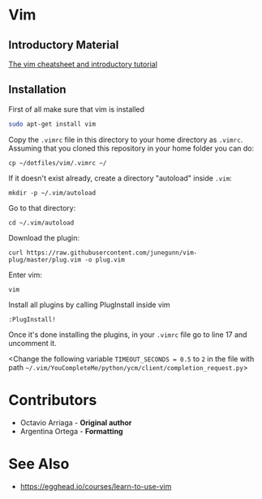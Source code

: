 # Vim
## Introductory Material
[The vim cheatsheet and introductory tutorial](http://www.viemu.com/a_vi_vim_graphical_cheat_sheet_tutorial.html)

## Installation
First of all make sure that vim is installed
```bash
sudo apt-get install vim
```

Copy the `.vimrc` file in this directory to your home directory as `.vimrc`.
Assuming that you cloned this repository in your home folder you can do:
```
cp ~/dotfiles/vim/.vimrc ~/
```

If it doesn't exist already, create a directory "autoload" inside `.vim`:
```
mkdir -p ~/.vim/autoload
```

Go to that directory:
```
cd ~/.vim/autoload
```

Download the plugin:
```
curl https://raw.githubusercontent.com/junegunn/vim-plug/master/plug.vim -o plug.vim
```

Enter vim:
```
vim
```

Install all plugins by calling PlugInstall inside vim
```
:PlugInstall!
```
Once it's done installing the plugins, in your `.vimrc` file go to line 17 and uncomment it.

<Change the following variable `TIMEOUT_SECONDS = 0.5` to `2` in the file with path `~/.vim/YouCompleteMe/python/ycm/client/completion_request.py`>

# Contributors
* Octavio Arriaga - **Original author**
* Argentina Ortega - **Formatting**

# See Also
* https://egghead.io/courses/learn-to-use-vim
